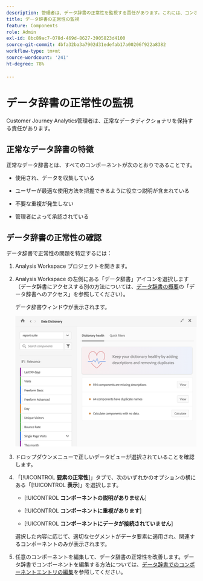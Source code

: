 ```yaml
---
description: 管理者は、データ辞書の正常性を監視する責任があります。これには、コンポーネントがデータを収集しているか、承認されているか、説明が含まれているか、重複がないかが含まれます。
title: データ辞書の正常性の監視
feature: Components
role: Admin
exl-id: 8bc89ac7-078d-469d-8627-3905823d4100
source-git-commit: 4bfa32ba3a7902d31edefab17a00206f922a8382
workflow-type: tm+mt
source-wordcount: '241'
ht-degree: 78%

---
```


# データ辞書の正常性の監視

Customer Journey Analytics管理者は、正常なデータディクショナリを保持する責任があります。

## 正常なデータ辞書の特徴

正常なデータ辞書とは、すべてのコンポーネントが次のとおりであることです。

* 使用され、データを収集している

* ユーザーが最適な使用方法を把握できるように役立つ説明が含まれている

* 不要な重複が発生しない

* 管理者によって承認されている

## データ辞書の正常性の確認

データ辞書で正常性の問題を特定するには：

1. Analysis Workspace プロジェクトを開きます。

1. Analysis Workspace の左側にある「データ辞書」アイコンを選択します（データ辞書にアクセスする別の方法については、[データ辞書の概要](/help/components/data-dictionary/data-dictionary-overview.md)の「データ辞書へのアクセス」を参照してください）。

   データ辞書ウィンドウが表示されます。

   ![&#x200B; 要素の正常性を示すデータ要素管理者ビュー &#x200B;](assets/data-dictionary-admin.png)

1. ドロップダウンメニューで正しいデータビューが選択されていることを確認します。

1. 「[!UICONTROL **要素の正常性**]」タブで、次のいずれかのオプションの横にある「[!UICONTROL **表示**]」を選択します。

   * [!UICONTROL **コンポーネントの説明がありません**]

   * [!UICONTROL **コンポーネントに重複があります**]

   * [!UICONTROL **コンポーネントにデータが接続されていません**]

   選択した内容に応じて、適切なセグメントがデータ要素に適用され、関連するコンポーネントのみが表示されます。

1. 任意のコンポーネントを編集して、データ辞書の正常性を改善します。データ辞書でコンポーネントを編集する方法については、[データ辞書でのコンポーネントエントリの編集](/help/components/data-dictionary/edit-entries-data-dictionary.md)を参照してください。

